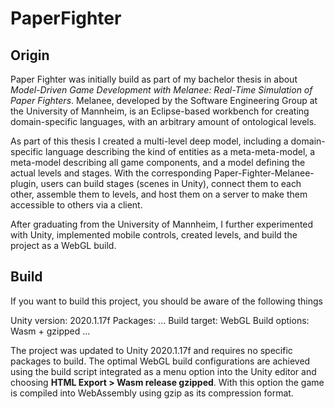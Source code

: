 # PaperFighter

## Origin
Paper Fighter was initially build as part of my bachelor thesis in about _Model-Driven Game Development with Melanee: Real-Time Simulation of Paper Fighters_.
Melanee, developed by the Software Engineering Group at the University of Mannheim, is an Eclipse-based workbench for creating domain-specific languages, with an arbitrary amount of ontological levels.

As part of this thesis I created a multi-level deep model, including a domain-specific language describing the kind of entities as a meta-meta-model, a meta-model describing all game components, and a model defining the actual levels and stages.
With the corresponding Paper-Fighter-Melanee-plugin, users can build stages (scenes in Unity), connect them to each other, assemble them to levels, and host them on a server to make them accessible to others via a client.

After graduating from the University of Mannheim, I further experimented with Unity, implemented mobile controls, created levels, and build the project as a WebGL build.

## Build
If you want to build this project, you should be aware of the following things

Unity version: 2020.1.17f
Packages: ...
Build target: WebGL
Build options: Wasm + gzipped ...

The project was updated to Unity 2020.1.17f and requires no specific packages to build.
The optimal WebGL build configurations are achieved using the build script integrated as a menu option into the Unity editor and choosing __HTML Export > Wasm release gzipped__.
With this option the game is compiled into WebAssembly using gzip as its compression format.
